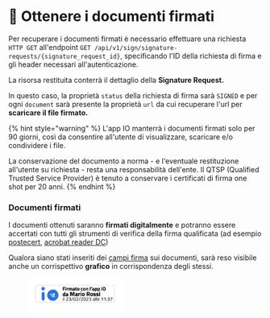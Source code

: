 # 📃 Ottenere i documenti firmati

Per recuperare i documenti firmati è necessario effettuare una richiesta `HTTP GET` all'endpoint `GET /api/v1/sign/signature-requests/{signature_request_id}`, specificando l'ID della richiesta di firma e gli header necessari all'autenticazione.

La risorsa restituita conterrà il dettaglio della **Signature Request.**

In questo caso, la proprietà `status` della richiesta di firma sarà `SIGNED` e per ogni `document` sarà presente la proprietà `url` da cui recuperare l'url per **scaricare il file firmato.**

{% hint style="warning" %}
L'app IO manterrà i documenti firmati solo per 90 giorni, così da consentire all'utente di visualizzare, scaricare e/o condividere i file.&#x20;

La conservazione del documento a norma - e l'eventuale restituzione all'utente su richiesta - resta una responsabilità dell'ente. Il QTSP (Qualified Trusted Service Provider) è tenuto a conservare i certificati di firma one shot per 20 anni.&#x20;
{% endhint %}

### Documenti firmati

I documenti ottenuti saranno **firmati digitalmente** e potranno essere accertati con tutti gli strumenti di verifica della firma qualificata (ad esempio [postecert](https://vol.postecert.poste.it/verificatore/it?type=0), [acrobat reader DC](https://www.adobe.com/it/))

Qualora siano stati inseriti dei [campi firma](il-processo/preparare-i-documenti/identificare-i-campi-firma/) sui documenti, sarà reso visibile anche un corrispettivo **grafico** in corrispondenza degli stessi.&#x20;

<figure><img src=".gitbook/assets/Screenshot 2023-05-02 alle 12.44.43.png" alt="" width="188"><figcaption></figcaption></figure>


